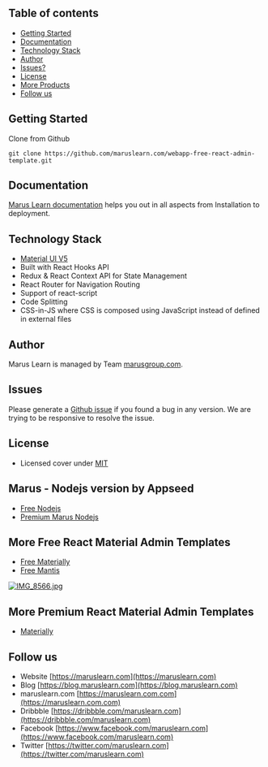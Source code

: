 
## Table of contents

 * [Getting Started](#getting-started)
 * [Documentation](#documentation)
 * [Technology Stack](#technology-stack)
 * [Author](#author)
 * [Issues?](#issues)
 * [License](#license)
 * [More Products](#more-free-react-material-admin-templates)
 * [Follow us](#follow-us)
 
## Getting Started

Clone from Github 
```
git clone https://github.com/maruslearn.com/webapp-free-react-admin-template.git
```

## Documentation

[Marus Learn documentation](https://maruslearn.com.gitbook.io/webapp/) helps you out in all aspects from Installation to deployment.

## Technology Stack

 - [Material UI V5](https://material-ui.com/)
 - Built with React Hooks API
 - Redux & React Context API for State Management
 - React Router for Navigation Routing
 - Support of react-script
 - Code Splitting
 - CSS-in-JS where CSS is composed using JavaScript instead of defined in external files

## Author

Marus Learn is managed by Team [marusgroup.com](https://marusgroup.com).

## Issues

Please generate a [Github issue](https://github.com/maruslearn.com/Marus-free-react-admin-template/issues) if you found a bug in any version. We are trying to be responsive to resolve the issue.

## License

 - Licensed cover under [MIT](https://github.com/maruslearn.com/datta-able-bootstrap-dashboard/blob/master/LICENSE)

## Marus - Nodejs version by Appseed

- [Free Nodejs](https://appseed.us/product/react-node-js-Marus-dashboard)
- [Premium Marus Nodejs](https://appseed.us/full-stack/react-Marus-dashboard)

## More Free React Material Admin Templates

 - [Free Materially](https://maruslearn.com.com/item/materially-free-reactjs-admin-template/)
 - [Free Mantis](https://mantisdashboard.io/free/)

[![IMG_8566.jpg](https://camo.githubusercontent.com/a2364ad8c498b2a7378dae5e1a5eb5d8e1fcb2d6ceeb8b54acdc2e8bc2508775/68747470733a2f2f6d616e74697364617368626f6172642e696f2f6164762d62616e6e65722d696d616765732f6f672d736f6369616c2e706e67)](https://mantisdashboard.io/free/)

## More Premium React Material Admin Templates

 - [Materially](https://maruslearn.com.com/item/materially-reactjs-admin-dashboard/)
 
## Follow us
 - Website [https://maruslearn.com](https://maruslearn.com)
 - Blog [https://blog.maruslearn.com](https://blog.maruslearn.com)
 - maruslearn.com [https://maruslearn.com.com](https://maruslearn.com.com)
 - Dribbble [https://dribbble.com/maruslearn.com](https://dribbble.com/maruslearn.com)
 - Facebook [https://www.facebook.com/maruslearn.com](https://www.facebook.com/maruslearn.com)
 - Twitter [https://twitter.com/maruslearn.com](https://twitter.com/maruslearn.com)
